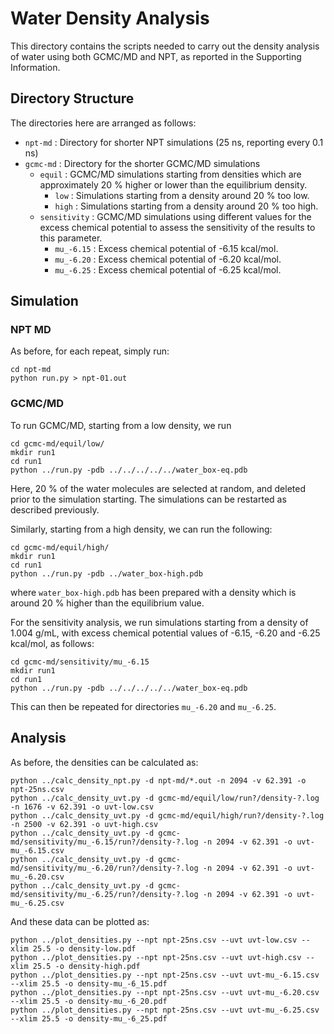 # Water Density Analysis

This directory contains the scripts needed to carry out the density analysis
of water using both GCMC/MD and NPT, as reported in the Supporting Information.

## Directory Structure

The directories here are arranged as follows:

- `npt-md` : Directory for shorter NPT simulations (25 ns, reporting every 0.1 ns)
- `gcmc-md` : Directory for the shorter GCMC/MD simulations
    - `equil` : GCMC/MD simulations starting from densities which are approximately 20 %
    higher or lower than the equilibrium density.
        - `low` : Simulations starting from a density around 20 % too low.
        - `high` : Simulations starting from a density around 20 % too high.
    - `sensitivity` : GCMC/MD simulations using different values for the excess
    chemical potential to assess the sensitivity of the results to this parameter.
        - `mu_-6.15` : Excess chemical potential of -6.15 kcal/mol.
        - `mu_-6.20` : Excess chemical potential of -6.20 kcal/mol.
        - `mu_-6.25` : Excess chemical potential of -6.25 kcal/mol.

## Simulation

### NPT MD

As before, for each repeat, simply run:
```commandline
cd npt-md
python run.py > npt-01.out
```

### GCMC/MD

To run GCMC/MD, starting from a low density, we run
```commandline
cd gcmc-md/equil/low/
mkdir run1
cd run1
python ../run.py -pdb ../../../../../water_box-eq.pdb
```
Here, 20 % of the water molecules are selected at random, and 
deleted prior to the simulation starting.
The simulations can be restarted as described previously.

Similarly, starting from a high density, we can run the following:
```commandline
cd gcmc-md/equil/high/
mkdir run1
cd run1
python ../run.py -pdb ../water_box-high.pdb
```
where `water_box-high.pdb` has been prepared with a density which is
around 20 % higher than the equilibrium value.

For the sensitivity analysis, we run simulations starting from a density 
of 1.004 g/mL, with excess chemical potential values of -6.15, -6.20 and -6.25
kcal/mol, as follows:
```commandline
cd gcmc-md/sensitivity/mu_-6.15
mkdir run1
cd run1
python ../run.py -pdb ../../../../../water_box-eq.pdb
```
This can then be repeated for directories `mu_-6.20` and `mu_-6.25`.

## Analysis

As before, the densities can be calculated as:
```commandline
python ../calc_density_npt.py -d npt-md/*.out -n 2094 -v 62.391 -o npt-25ns.csv
python ../calc_density_uvt.py -d gcmc-md/equil/low/run?/density-?.log -n 1676 -v 62.391 -o uvt-low.csv
python ../calc_density_uvt.py -d gcmc-md/equil/high/run?/density-?.log -n 2500 -v 62.391 -o uvt-high.csv
python ../calc_density_uvt.py -d gcmc-md/sensitivity/mu_-6.15/run?/density-?.log -n 2094 -v 62.391 -o uvt-mu_-6.15.csv
python ../calc_density_uvt.py -d gcmc-md/sensitivity/mu_-6.20/run?/density-?.log -n 2094 -v 62.391 -o uvt-mu_-6.20.csv
python ../calc_density_uvt.py -d gcmc-md/sensitivity/mu_-6.25/run?/density-?.log -n 2094 -v 62.391 -o uvt-mu_-6.25.csv
```

And these data can be plotted as:
```commandline
python ../plot_densities.py --npt npt-25ns.csv --uvt uvt-low.csv --xlim 25.5 -o density-low.pdf
python ../plot_densities.py --npt npt-25ns.csv --uvt uvt-high.csv --xlim 25.5 -o density-high.pdf
python ../plot_densities.py --npt npt-25ns.csv --uvt uvt-mu_-6.15.csv --xlim 25.5 -o density-mu_-6_15.pdf
python ../plot_densities.py --npt npt-25ns.csv --uvt uvt-mu_-6.20.csv --xlim 25.5 -o density-mu_-6_20.pdf
python ../plot_densities.py --npt npt-25ns.csv --uvt uvt-mu_-6.25.csv --xlim 25.5 -o density-mu_-6_25.pdf
```

